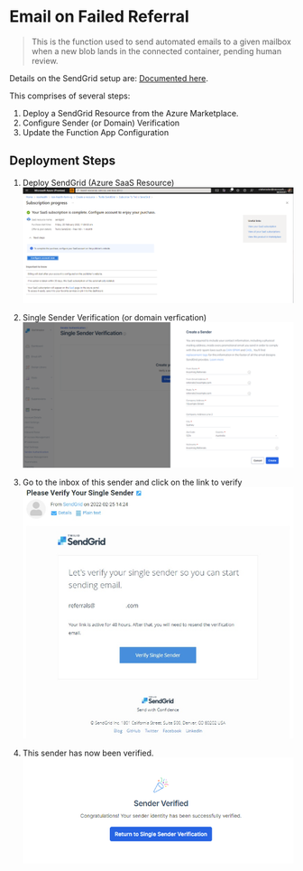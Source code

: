 # Email on Failed Referral

> This is the function used to send automated emails to a given mailbox when a new blob lands in the connected container, pending human review.

Details on the SendGrid setup are: [Documented here](https://docs.microsoft.com/en-us/azure/azure-functions/functions-bindings-sendgrid?tabs=javascript).

This comprises of several steps:

1. Deploy a SendGrid Resource from the Azure Marketplace.
2. Configure Sender (or Domain) Verification
3. Update the Function App Configuration

## Deployment Steps

1. Deploy SendGrid (Azure SaaS Resource)
   ![SendGrid Deployment](../media/sendgrid/deploy-sendgrid.png)

2. Single Sender Verification (or domain verfication)
   ![Single Sender Verification](../media/sendgrid/set-up-sender-verification.png)

3. Go to the inbox of this sender and click on the link to verify
   ![Verify Sender](../media/sendgrid/verify-sender.jpg)

4. This sender has now been verified.
   ![Sender Verified](../media/sendgrid/sender-verified.png)
